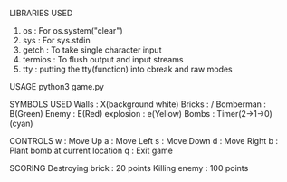 LIBRARIES USED
1. os          :      For os.system("clear")
2. sys         :      For sys.stdin
3. getch       :      To take single character input
4. termios     :      To flush output and input streams
4. tty		   :	  putting the tty(function) into cbreak and raw modes

USAGE
python3 game.py

SYMBOLS USED
Walls      :      X(background white) 
Bricks     :      / 
Bomberman  :      B(Green) 
Enemy      :      E(Red)
explosion  :      e(Yellow) 
Bombs      :      Timer(2->1->0) (cyan) 

CONTROLS
w    :    Move Up
a    :    Move Left
s    :    Move Down
d    :    Move Right
b    :    Plant bomb at current location
q    :    Exit game

SCORING
Destroying brick   :   20 points
Killing enemy      :   100 points
